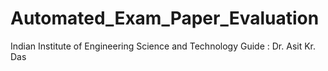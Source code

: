 # Automated_Exam_Paper_Evaluation
Indian Institute of Engineering Science and Technology
Guide : Dr. Asit Kr. Das
